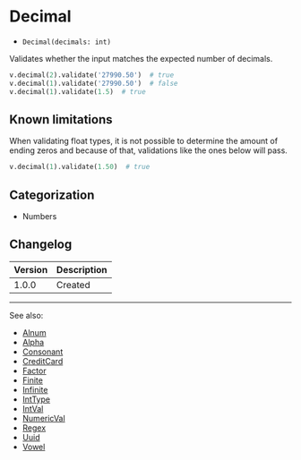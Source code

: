 # Decimal

- `Decimal(decimals: int)`

Validates whether the input matches the expected number of decimals.

```python
v.decimal(2).validate('27990.50')  # true
v.decimal(1).validate('27990.50')  # false
v.decimal(1).validate(1.5)  # true
```

## Known limitations

When validating float types, it is not possible to determine the amount of
ending zeros and because of that, validations like the ones below will pass.

```python
v.decimal(1).validate(1.50)  # true
```

## Categorization

- Numbers

## Changelog

Version | Description
--------|-------------
  1.0.0 | Created

***
See also:

- [Alnum](Alnum.md)
- [Alpha](Alpha.md)
- [Consonant](Consonant.md)
- [CreditCard](CreditCard.md)
- [Factor](Factor.md)
- [Finite](Finite.md)
- [Infinite](Infinite.md)
- [IntType](IntType.md)
- [IntVal](IntVal.md)
- [NumericVal](NumericVal.md)
- [Regex](Regex.md)
- [Uuid](Uuid.md)
- [Vowel](Vowel.md)